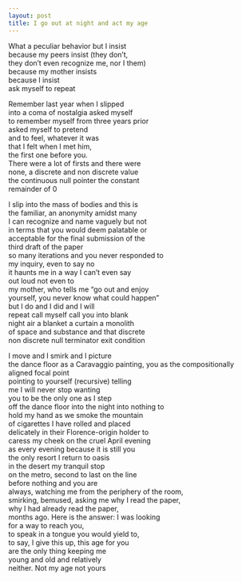```yaml
---
layout: post
title: I go out at night and act my age
---
```


What a peculiar behavior but I insist  
because my peers insist (they don’t,  
they don’t even recognize me, nor I them)  
because my mother insists  
because I insist  
ask myself to repeat

Remember last year when I slipped  
into a coma of nostalgia asked myself  
to remember myself from three years prior  
asked myself to pretend  
and to feel, whatever it was  
that I felt when I met him,  
the first one before you.  
There were a lot of firsts and there were  
none, a discrete and non discrete value  
the continuous null pointer the constant  
remainder of 0

I slip into the mass of bodies and this is  
the familiar, an anonymity amidst many  
I can recognize and name vaguely but not  
in terms that you would deem palatable or  
acceptable for the final submission of the  
third draft of the paper  
so many iterations and you never responded to  
my inquiry, even to say no  
it haunts me in a way I can’t even say  
out loud not even to  
my mother, who tells me “go out and enjoy  
yourself, you never know what could happen”  
but I do and I did and I will  
repeat call myself call you into blank  
night air a blanket a curtain a monolith   
of space and substance and that discrete  
non discrete null terminator exit condition

I move and I smirk and I picture  
the dance floor as a Caravaggio painting,
you as the compositionally aligned focal point  
pointing to yourself (recursive) telling  
me I will never stop wanting  
you to be the only one as I step  
off the dance floor into the night into nothing to  
hold my hand as we smoke the mountain  
of cigarettes I have rolled and placed  
delicately in their Florence-origin holder to  
caress my cheek on the cruel April evening  
as every evening because it is
still you  
the only resort I return to oasis  
in the desert my tranquil stop  
on the metro, second to last on the line  
before nothing and you are  
always, watching me from the periphery of the room,   
smirking, bemused, asking me why I read the paper,  
why I had already read the paper,  
months ago. Here is the answer: I was looking  
for a way to reach you,  
to speak in a tongue you would yield to,  
to say, I give this up, this age for you  
are the only thing keeping me  
young and old and relatively   
neither. Not my age not yours 
